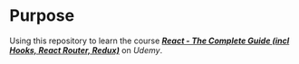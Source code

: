 # Purpose

Using this repository to learn the course [**_React - The Complete Guide (incl Hooks, React Router, Redux)_**](https://www.udemy.com/course/react-the-complete-guide-incl-redux/) on _Udemy_.
